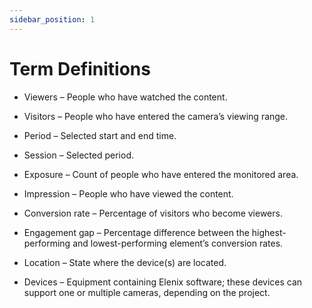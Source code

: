 ```yaml
---
sidebar_position: 1
---
```


# Term Definitions

- Viewers – People who have watched the content.

- Visitors – People who have entered the camera’s viewing range.

- Period – Selected start and end time.

- Session – Selected period.

- Exposure – Count of people who have entered the monitored area.

- Impression – People who have viewed the content.

- Conversion rate – Percentage of visitors who become viewers.

- Engagement gap – Percentage difference between the highest-performing and lowest-performing element’s conversion rates.

- Location – State where the device(s) are located.

- Devices – Equipment containing Elenix software; these devices can support one or multiple cameras, depending on the project.
